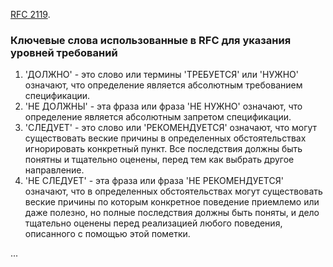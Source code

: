 [RFC 2119](https://www.ietf.org/rfc/rfc2119.txt).

### Ключевые слова использованные в RFC для указания уровней требований

1. 'ДОЛЖНО' - это слово или термины 'ТРЕБУЕТСЯ' или 'НУЖНО' означают, что определение является абсолютным требованием спецификации.
1. 'НЕ ДОЛЖНЫ' - эта фраза или фраза 'НЕ НУЖНО' означают, что определение является абсолютным запретом спецификации.
1. 'СЛЕДУЕТ' - это слово или 'РЕКОМЕНДУЕТСЯ' означают, что могут существовать веские причины в определенных обстоятельствах игнорировать конкретный пункт. Все последствия должны быть понятны и тщательно оценены, перед тем как выбрать другое направление.
1. 'НЕ СЛЕДУЕТ' - эта фраза или фраза 'НЕ РЕКОМЕНДУЕТСЯ' означают, что в определенных обстоятельствах могут существовать веские причины по которым конкретное поведение приемлемо или даже полезно, но полные последствия должны быть поняты, и дело тщательно оценены перед реализацией любого поведения, описанного с помощью этой пометки.

...
